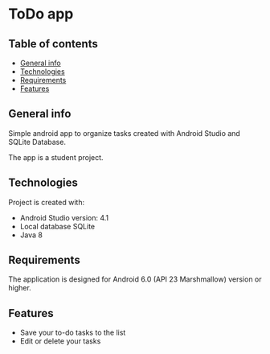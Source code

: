# ToDo app

## Table of contents
* [General info](#general-info)
* [Technologies](#technologies)
* [Requirements](#requirements)
* [Features](#features)

## General info
Simple android app to organize tasks created with Android Studio and SQLite Database. 

The app is a student project.

## Technologies
Project is created with:
* Android Studio version: 4.1
* Local database SQLite
* Java 8

## Requirements
The application is designed for Android 6.0 (API 23 Marshmallow) version or higher.

## Features
* Save your to-do tasks to the list
* Edit or delete your tasks
